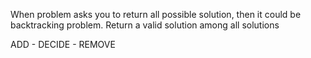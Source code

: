 When problem asks you to return all possible solution, then it could be backtracking problem.
Return a valid solution among all solutions

ADD - DECIDE - REMOVE